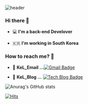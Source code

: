 ![header](https://capsule-render.vercel.app/api?type=wave&color=auto&height=300&section=header&text=ByeongjunLim&fontSize=90)

### Hi there 👋

 - 💻  **I'm a back-end Develover**    

 - 🇰🇷  **I'm working in South Korea**

### How to reach me? 🤔

- 📮  **KeL_Email ...**[![Gmail Badge](https://img.shields.io/badge/Gmail-d14836?style=flat-square&logo=Gmail&logoColor=white&link=mailto:dnjwm8612@gmail.com)](mailto:dbhwn8612@gmail.com)

- 📗  **KeL_Blog ...** [![Tech Blog Badge](http://img.shields.io/badge/-Velog-20c997?style=flat&logo=blogger&logoColor=white&link=https://velog.io/@dnjwm8612)](https://velog.io/@dnjwm8612)

![Anurag's GitHub stats](https://github-readme-stats.vercel.app/api?username=dnjwm8612&show_icons=true&theme=radical)

[![Hits](https://hits.seeyoufarm.com/api/count/incr/badge.svg?url=https%3A%2F%2Fgithub.com%2Fdnjwm8612%2Fhit-counter&count_bg=%2379C83D&title_bg=%23555555&icon=&icon_color=%23E7E7E7&title=hits&edge_flat=false)](https://hits.seeyoufarm.com)
